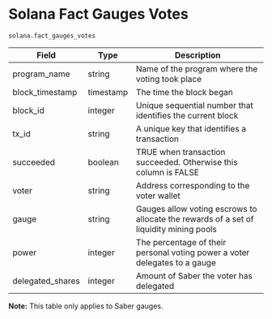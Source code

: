 # Solana Fact Gauges Votes

`solana.fact_gauges_votes`

| Field             | Type      | Description                                                                            |
| ----------------- | --------- | -------------------------------------------------------------------------------------- |
| program\_name     | string    | Name of the program where the voting took place                                        |
| block\_timestamp  | timestamp | The time the block began                                                               |
| block\_id         | integer   | Unique sequential number that identifies the current block                             |
| tx\_id            | string    | A unique key that identifies a transaction                                             |
| succeeded         | boolean   | TRUE when transaction succeeded. Otherwise this column is FALSE                        |
| voter             | string    | Address corresponding to the voter wallet                                              |
| gauge             | string    | Gauges allow voting escrows to allocate the rewards of a set of liquidity mining pools |
| power             | integer   | The percentage of their personal voting power a voter delegates to a gauge             |
| delegated\_shares | integer   | Amount of Saber the voter has delegated                                                |

**Note:** This table only applies to Saber gauges.&#x20;
